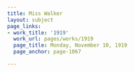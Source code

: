 ```yaml
---
title: Miss Walker
layout: subject
page_links:
- work_title: '1919'
  work_url: pages/works/1919
  page_title: Monday, November 10, 1919
  page_anchor: page-1067

---
```

